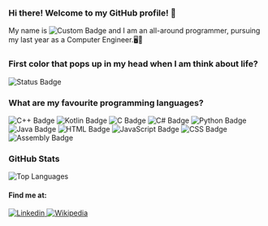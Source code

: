 ### Hi there! Welcome to my GitHub profile! 🤯

My name is ![Custom Badge](https://img.shields.io/badge/Silviu-23da94) and I am an all-around programmer, pursuing my last year as a Computer Engineer.🖥️🐒

### First color that pops up in my head when I am think about life?
![Status Badge](https://img.shields.io/badge/%20yeap,%20this%20exact%20color-23da94)

### What are my favourite programming languages?
![C++ Badge](https://img.shields.io/badge/C++-00599C?logo=c%2B%2B&logoColor=white)
![Kotlin Badge](https://img.shields.io/badge/Kotlin-7F52FF?logo=kotlin&logoColor=white)
![C Badge](https://img.shields.io/badge/C-A8B9CC?logo=c&logoColor=white)
![C# Badge](https://img.shields.io/badge/C%23-68217A?logo=csharp&logoColor=white)
![Python Badge](https://img.shields.io/badge/Python-3776AB?logo=python&logoColor=white)
![Java Badge](https://img.shields.io/badge/Java-f89820?logo=java&logoColor=white)
![HTML Badge](https://img.shields.io/badge/HTML-E34F26?logo=html5&logoColor=white)
![JavaScript Badge](https://img.shields.io/badge/JavaScript-F7DF1E?logo=javascript&logoColor=black)
![CSS Badge](https://img.shields.io/badge/CSS-1572B6?logo=css3&logoColor=white)
![Assembly Badge](https://img.shields.io/badge/Assembly-525252?logo=gnu&logoColor=white)

### GitHub Stats

![Top Languages](https://github-readme-stats.vercel.app/api/top-langs/?username=SilviuDairrow&layout=compact&langs_count=8&theme=blue-green)

#### Find me at:
<p>
  <a href="https://www.linkedin.com/in/silviu-secan-239a49203/">
    <img alt="Linkedin" src="https://img.shields.io/badge/LinkedIn-0077B5?logo=linkedin&logoColor=white"/>
  </a>
  
  <a href="https://ro.wikipedia.org/wiki/Utilizator:Dairrow">
    <img alt="Wikipedia" src="https://img.shields.io/badge/Wikipedia-222222?logo=wikipedia&logoColor=white)"/>
  </a>
</p>

